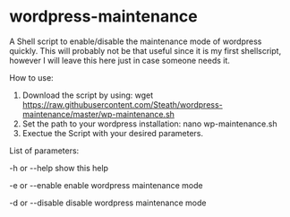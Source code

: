 # wordpress-maintenance
A Shell script to enable/disable the maintenance mode of wordpress quickly.
This will probably not be that useful since it is my first shellscript, however I will leave this here just in case someone needs it.


How to use:
1. Download the script by using: wget https://raw.githubusercontent.com/Steath/wordpress-maintenance/master/wp-maintenance.sh
2. Set the path to your wordpress installation: nano wp-maintenance.sh
3. Exectue the Script with your desired parameters.

List of parameters:

-h or --help           show this help

-e or --enable         enable wordpress maintenance mode

-d or --disable        disable wordpress maintenance mode
